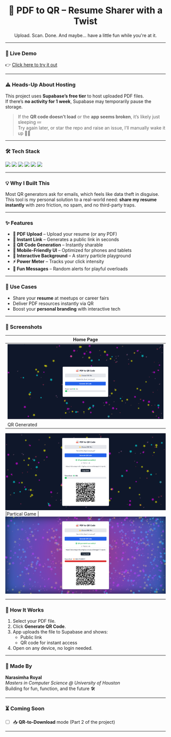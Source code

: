 <h1 align="center">📄 PDF to QR – Resume Sharer with a Twist</h1>

<p align="center">Upload. Scan. Done. And maybe… have a little fun while you're at it.</p>

---

### 🚀 Live Demo

👉 [Click here to try it out](https://pdf-to-qr.netlify.app/)

---

### ⚠️ Heads-Up About Hosting

This project uses **Supabase’s free tier** to host uploaded PDF files.  
If there’s **no activity for 1 week**, Supabase may temporarily pause the storage.

> If the **QR code doesn’t load** or the **app seems broken**, it’s likely just sleeping 💤  
> Try again later, or star the repo and raise an issue, I’ll manually wake it up 👨‍💻

---
### 🛠 Tech Stack

<div align="left">
  <img src="https://img.shields.io/badge/HTML-FF5722?style=for-the-badge&logo=html5&logoColor=white" />
  <img src="https://img.shields.io/badge/TailwindCSS-06B6D4?style=for-the-badge&logo=tailwindcss&logoColor=white" />
  <img src="https://img.shields.io/badge/JavaScript-F7DF1E?style=for-the-badge&logo=javascript&logoColor=black" />
  <img src="https://img.shields.io/badge/Supabase-3ECF8E?style=for-the-badge&logo=supabase&logoColor=white" />
  <img src="https://img.shields.io/badge/QRCode.js-000000?style=for-the-badge&logo=github&logoColor=white" />
  <img src="https://img.shields.io/badge/tsParticles-007ACC?style=for-the-badge&logo=typescript&logoColor=white" />
</div>

---

### 💡 Why I Built This

Most QR generators ask for emails, which feels like data theft in disguise.  
This tool is my personal solution to a real-world need: **share my resume instantly** with zero friction, no spam, and no third-party traps.

---

### ✨ Features

- **📄 PDF Upload** – Upload your resume (or any PDF)
- **🔗 Instant Link** – Generates a public link in seconds
- **🔲 QR Code Generation** – Instantly sharable
- **📱 Mobile-Friendly UI** – Optimized for phones and tablets
- **🌌 Interactive Background** – A starry particle playground
- **⚡ Power Meter** – Tracks your click intensity
- **💬 Fun Messages** – Random alerts for playful overloads

---


### 📎 Use Cases

- Share your **resume** at meetups or career fairs
- Deliver PDF resources instantly via QR
- Boost your **personal branding** with interactive tech

---


### 📸 Screenshots

| Home Page | 
|-----------|
| ![Home](./ss1.png) 
|QR Generated |
![QR](./ss2.png)
|Partical Game |
![QR](./ss3.png)

---

### 🧪 How It Works

1. Select your PDF file.
2. Click **Generate QR Code**.
3. App uploads the file to Supabase and shows:
   - Public link
   - QR code for instant access
4. Open on any device, no login needed.

---

### 🙋 Made By

**Narasimha Royal**  
_Masters in Computer Science @ University of Houston_  
Building for fun, function, and the future 🛠

---

### ⏳ Coming Soon

- [ ] 📥 **QR-to-Download** mode (Part 2 of the project)

---
